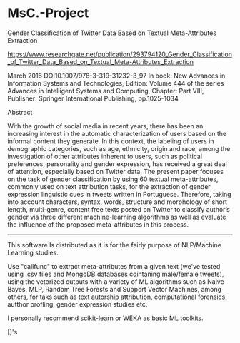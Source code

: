 # MsC.-Project

Gender Classification of Twitter Data Based on Textual Meta-Attributes Extraction

https://www.researchgate.net/publication/293794120_Gender_Classification_of_Twitter_Data_Based_on_Textual_Meta-Attributes_Extraction

March 2016
DOI10.1007/978-3-319-31232-3_97
In book: New Advances in Information Systems and Technologies, Edition: Volume 444 of the series Advances in Intelligent Systems and Computing, Chapter: Part VIII, Publisher: Springer International Publishing, pp.1025-1034

Abstract

With the growth of social media in recent years, there has been an increasing interest in the automatic characterization of users based on the informal content they generate. In this context, the labeling of users in demographic categories, such as age, ethnicity, origin and race, among the investigation of other attributes inherent to users, such as political preferences, personality and gender expression, has received a great deal of attention, especially based on Twitter data. The present paper focuses on the task of gender classification by using 60 textual meta-attributes, commonly used on text attribution tasks, for the extraction of gender expression linguistic cues in tweets written in Portuguese. Therefore, taking into account characters, syntax, words, structure and morphology of short length, multi-genre, content free texts posted on Twitter to classify author’s gender via three different machine-learning algorithms as well as evaluate the influence of the proposed meta-attributes in this process.

-------------------------------------------------------------------------------------------------------------------------------------------

This software Is distributed as it is for the fairly purpose of NLP/Machine Learning studies. 

Use "callfunc" to extract meta-attributes from a given text (we've tested using .csv files and MongoDB databases cointaning male/female tweets), using the vetorized outputs with a variety of ML algorithms such as Naive-Bayes, MLP, Random Tree Forests and Support Vector Machines, among others, for taks such as text autorship attribution, computational forensics, autthor profling, gender expression studies etc.

I personally recommend scikit-learn or WEKA as basic ML toolkits.

[]'s


